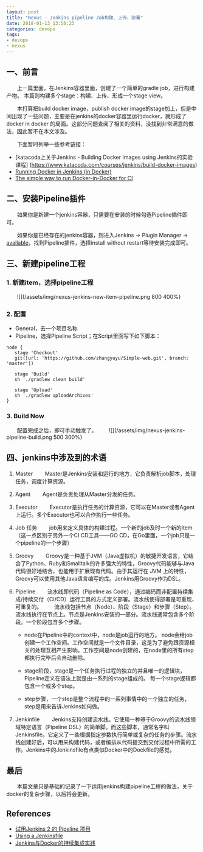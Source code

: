 ```yaml
---
layout: post
title: "Nexus - Jenkins pipeline Job构建、上传、部署"
date: 2018-01-13 13:56:23
categories: devops
tags:
- devops
- nexus
---
```

## 一、前言

　　上一篇里面，在Jenkins容器里面，创建了一个简单的gradle job，进行构建产物。
本篇则构建多个stage：构建、上传、形成一个stage view。

<!-- more -->

　　本打算把build docker image，publish docker image的stage加上，但是中间出现了一些问题，主要是在jenkins的docker容器里运行docker，就形成了docker in docker 的局面。这部分问题查阅了相关的资料，没找到非常满意的做法，因此暂不在本文涉及。

　　下面暂时列举一些参考链接：

* [katacoda上关于Jenkins - Building Docker Images using Jenkins的实验课程]
(https://www.katacoda.com/courses/jenkins/build-docker-images)
* [Running Docker in Jenkins (in Docker)](http://container-solutions.com/running-docker-in-jenkins-in-docker/)
* [The simple way to run Docker-in-Docker for CI](https://getintodevops.com/blog/the-simple-way-to-run-docker-in-docker-for-ci)

## 二、安装Pipeline插件

　　如果你是新建一个jenkins容器，只需要在安装的时候勾选Pipeline插件即可。

　　如果你是已经存在的jenkins容器，则进入Jenkins -> Plugin Manager -> [available](http://localhost:51001/pluginManager/available)，找到Pipeline插件，选择install without restart等待安装完成即可。

## 三、新建pipeline工程

### 1. 新建item，选择pipeline工程
　　![](/assets/img/nexus-jenkins-new-item-pipeline.png 800 400%}

### 2. 配置

* General，去一个项目名称
* Pipeline，选择Pipeline Script；在Script里面写下如下脚本：
```
node {
   stage 'Checkout'
   git([url: 'https://github.com/zhangyuyu/Simple-web.git', branch: 'master'])
   
   stage 'Build'
   sh './gradlew clean build'
   
   stage 'Upload'
   sh './gradlew uploadArchives'
}

```

### 3. Build Now
　　配置完成之后，即可手动触发了。
　　![](/assets/img/nexus-jenkins-pipeline-build.png 500 300%}

## 四、jenkins中涉及到的术语

1. Master
　　Master是Jenkins安装和运行的地方，它负责解析job脚本，处理任务，调度计算资源。

2. Agent 
　　Agent是负责处理从Master分发的任务。

3. Executor
　　Executor是执行任务的计算资源，它可以在Master或者Agent上运行。多个Executor也可以合作执行一些任务。

4. Job 任务
　　job用来定义具体的构建过程。一个新的job及时一个新的item（这一点区别于另外一个CI CD工具——GO CD，在Go里面，一个job只是一个pipeline的一个步骤）

5. Groovy
　　Groovy是一种基于JVM（Java虚拟机）的敏捷开发语言，它结合了Python、Ruby和Smalltalk的许多强大的特性，Groovy代码能够与Java代码很好地结合，也能用于扩展现有代码。由于其运行在 JVM 上的特性，Groovy可以使用其他Java语言编写的库。Jenkins用Groovy作为DSL。

6. Pipeline 
　　流水线即代码（Pipeline as Code），通过编码而非配置持续集成/持续交付（CI/CD）运行工具的方式定义部署。流水线使得部署是可重现、可重复的。
　　流水线包括节点（Node）、阶段（Stage）和步骤（Step）。流水线执行在节点上。节点是Jenkins安装的一部分。流水线通常包含多个阶段。一个阶段包含多个步骤。

    * node在Pipeline中的context中，node是job运行的地方。 node会给job创建一个工作空间。工作空间就是一个文件目录，这是为了避免跟资源相关的处理互相产生影响。工作空间是node创建的，在node里的所有step都执行完毕后会自动删除。

    * stage阶段，stage是一个任务执行过程的独立的并且唯一的逻辑块，Pipeline定义在语法上就是由一系列的stage组成的。 每一个stage逻辑都包含一个或多个step。

    * step步骤，一个step是整个流程中的一系列事情中的一个独立的任务，step是用来告诉Jenkins如何做。

7. Jenkinfile
　　Jenkins支持创建流水线。它使用一种基于Groovy的流水线领域特定语言（Pipeline DSL）的简单脚。而这些脚本，通常名字叫Jenkinsfile。它定义了一些根据指定参数执行简单或复杂的任务的步骤。流水线创建好后，可以用来构建代码，或者编排从代码提交到交付过程中所需的工作。Jenkins中的Jenkinsfile有点类似Docker中的Dockfile的感觉。

## 最后
　　本篇文章只是基础的记录了一下运用jenkins构建pipeline工程的做法，关于docker的复杂步骤，以后将会更新。

## References
* [试用Jenkins 2 的 Pipeline 项目](https://www.cnblogs.com/wzy5223/p/5554935.html)
* [Using a Jenkinsfile](https://jenkins.io/doc/book/pipeline/jenkinsfile/)
* [Jenkins与Docker的持续集成实践](http://dockone.io/article/2594)
